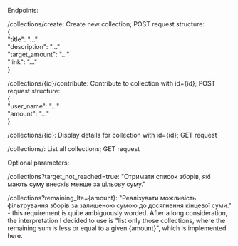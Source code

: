 Endpoints:  
  
/collections/create: Create new collection; POST request structure:  
{  
  "title": "..."  
  "description": "..."  
  "target_amount": "..."  
  "link": "..."  
}  
  
/collections/{id}/contribute: Contribute to collection with id={id}; POST request structure:  
{  
  "user_name": "..."  
  "amount": "..."  
}  
  
/collections/{id}: Display details for collection with id={id}; GET request  
  
/collections/: List all collections; GET request  
  
Optional parameters:  
  
/collections?target_not_reached=true: "Отримати список зборів, які мають суму внесків менше за цільову суму."  
  
/collections?remaining_lte={amount}: "Реалізувати можливість фільтрування зборів за залишеною сумою до досягнення кінцевої суми." - this requirement is quite ambiguously worded. After a long consideration, the interpretation I decided to use is "list only those collections, where the remaining sum is less or equal to a given {amount}", which is implemented here.
